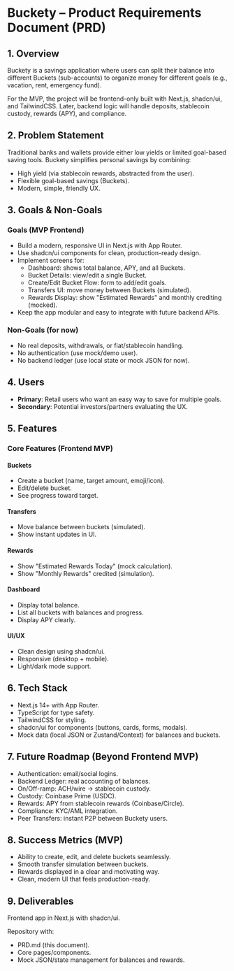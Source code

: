 # Buckety – Product Requirements Document (PRD)

## 1. Overview

Buckety is a savings application where users can split their balance into different Buckets (sub-accounts) to organize money for different goals (e.g., vacation, rent, emergency fund).

For the MVP, the project will be frontend-only built with Next.js, shadcn/ui, and TailwindCSS. Later, backend logic will handle deposits, stablecoin custody, rewards (APY), and compliance.

## 2. Problem Statement

Traditional banks and wallets provide either low yields or limited goal-based saving tools. Buckety simplifies personal savings by combining:

- High yield (via stablecoin rewards, abstracted from the user).
- Flexible goal-based savings (Buckets).
- Modern, simple, friendly UX.

## 3. Goals & Non-Goals

### Goals (MVP Frontend)

- Build a modern, responsive UI in Next.js with App Router.
- Use shadcn/ui components for clean, production-ready design.
- Implement screens for:
  - Dashboard: shows total balance, APY, and all Buckets.
  - Bucket Details: view/edit a single Bucket.
  - Create/Edit Bucket Flow: form to add/edit goals.
  - Transfers UI: move money between Buckets (simulated).
  - Rewards Display: show "Estimated Rewards" and monthly crediting (mocked).
- Keep the app modular and easy to integrate with future backend APIs.

### Non-Goals (for now)

- No real deposits, withdrawals, or fiat/stablecoin handling.
- No authentication (use mock/demo user).
- No backend ledger (use local state or mock JSON for now).

## 4. Users

- **Primary**: Retail users who want an easy way to save for multiple goals.
- **Secondary**: Potential investors/partners evaluating the UX.

## 5. Features

### Core Features (Frontend MVP)

#### Buckets
- Create a bucket (name, target amount, emoji/icon).
- Edit/delete bucket.
- See progress toward target.

#### Transfers
- Move balance between buckets (simulated).
- Show instant updates in UI.

#### Rewards
- Show "Estimated Rewards Today" (mock calculation).
- Show "Monthly Rewards" credited (simulation).

#### Dashboard
- Display total balance.
- List all buckets with balances and progress.
- Display APY clearly.

#### UI/UX
- Clean design using shadcn/ui.
- Responsive (desktop + mobile).
- Light/dark mode support.

## 6. Tech Stack

- Next.js 14+ with App Router.
- TypeScript for type safety.
- TailwindCSS for styling.
- shadcn/ui for components (buttons, cards, forms, modals).
- Mock data (local JSON or Zustand/Context) for balances and buckets.

## 7. Future Roadmap (Beyond Frontend MVP)

- Authentication: email/social logins.
- Backend Ledger: real accounting of balances.
- On/Off-ramp: ACH/wire → stablecoin custody.
- Custody: Coinbase Prime (USDC).
- Rewards: APY from stablecoin rewards (Coinbase/Circle).
- Compliance: KYC/AML integration.
- Peer Transfers: instant P2P between Buckety users.

## 8. Success Metrics (MVP)

- Ability to create, edit, and delete buckets seamlessly.
- Smooth transfer simulation between buckets.
- Rewards displayed in a clear and motivating way.
- Clean, modern UI that feels production-ready.

## 9. Deliverables

Frontend app in Next.js with shadcn/ui.

Repository with:
- PRD.md (this document).
- Core pages/components.
- Mock JSON/state management for balances and rewards.